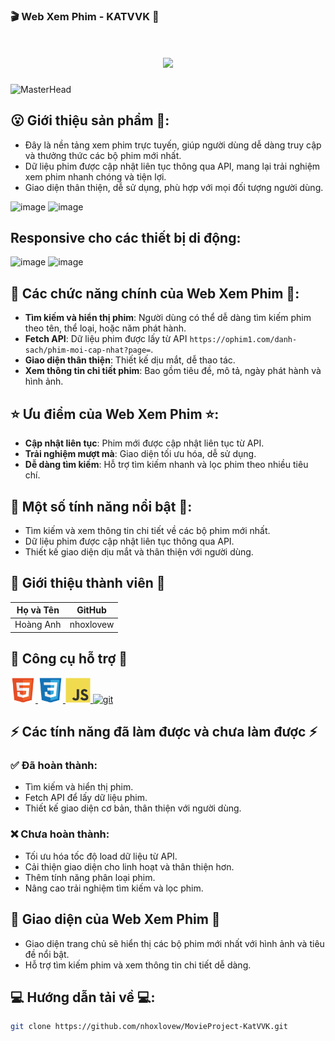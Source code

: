 ### 🎬 Web Xem Phim - KATVVK 📖
<h1 align="center">
    <img src="https://readme-typing-svg.herokuapp.com/?font=Righteous&size=35&center=true&vCenter=true&width=500&height=70&duration=4000&lines=Xin+Chào+Mọi+Người!+👋;📘+Đến+Với+Web+Xem+Phim+!+📖"/>
</h1>

![MasterHead](https://firebasestorage.googleapis.com/v0/b/flexi-coding.appspot.com/o/dempgi7-520f8d5f-63d4-4453-8822-dbc149ae27f8.gif?alt=media&token=91c0c7b2-93c3-4029-b011-1a8703c5730d)

## 😮 Giới thiệu sản phẩm 🐠:

- Đây là nền tảng xem phim trực tuyến, giúp người dùng dễ dàng truy cập và thưởng thức các bộ phim mới nhất.
- Dữ liệu phim được cập nhật liên tục thông qua API, mang lại trải nghiệm xem phim nhanh chóng và tiện lợi.
- Giao diện thân thiện, dễ sử dụng, phù hợp với mọi đối tượng người dùng.

![image](https://github.com/user-attachments/assets/e90cbbb3-44b1-41af-a992-8cf05422d661) ![image](https://github.com/user-attachments/assets/a9d97fbd-f769-4ddf-85d7-76e99dfa9dc2) 
## Responsive cho các thiết bị di động:
![image](https://github.com/user-attachments/assets/c6d6c1fc-6417-4623-9cdd-0772600a199c) ![image](https://github.com/user-attachments/assets/cf7c989f-6a38-4da8-b90e-1e1d5490539e)



## 🤖 Các chức năng chính của Web Xem Phim 🤖:
- **Tìm kiếm và hiển thị phim**: Người dùng có thể dễ dàng tìm kiếm phim theo tên, thể loại, hoặc năm phát hành.
- **Fetch API**: Dữ liệu phim được lấy từ API `https://ophim1.com/danh-sach/phim-moi-cap-nhat?page=`.
- **Giao diện thân thiện**: Thiết kế dịu mắt, dễ thao tác.
- **Xem thông tin chi tiết phim**: Bao gồm tiêu đề, mô tả, ngày phát hành và hình ảnh.

## ⭐ Ưu điểm của Web Xem Phim ⭐:
- **Cập nhật liên tục**: Phim mới được cập nhật liên tục từ API.
- **Trải nghiệm mượt mà**: Giao diện tối ưu hóa, dễ sử dụng.
- **Dễ dàng tìm kiếm**: Hỗ trợ tìm kiếm nhanh và lọc phim theo nhiều tiêu chí.

## 🔻 Một số tính năng nổi bật 🔻:
- Tìm kiếm và xem thông tin chi tiết về các bộ phim mới nhất.
- Dữ liệu phim được cập nhật liên tục thông qua API.
- Thiết kế giao diện dịu mắt và thân thiện với người dùng.

## 🧔 Giới thiệu thành viên 🧔
| Họ và Tên        | GitHub |
| ---------------- | ------------ |
| Hoàng Anh        | nhoxlovew |

## 🔧 Công cụ hỗ trợ 🔨
<p align="left">
    <a href="https://developer.mozilla.org/en-US/docs/Web/HTML" target="_blank" rel="noreferrer">
        <img src="https://raw.githubusercontent.com/devicons/devicon/master/icons/html5/html5-original.svg" alt="html5" width="40" height="40"/>
    </a>
    <a href="https://developer.mozilla.org/en-US/docs/Web/CSS" target="_blank" rel="noreferrer">
        <img src="https://raw.githubusercontent.com/devicons/devicon/master/icons/css3/css3-original.svg" alt="css3" width="40" height="40"/>
    </a>
    <a href="https://developer.mozilla.org/en-US/docs/Web/JavaScript" target="_blank" rel="noreferrer">
        <img src="https://raw.githubusercontent.com/devicons/devicon/master/icons/javascript/javascript-original.svg" alt="javascript" width="40" height="40"/>
    </a>
    <a href="https://git-scm.com/" target="_blank" rel="noreferrer">
        <img src="https://www.vectorlogo.zone/logos/git-scm/git-scm-icon.svg" alt="git" width="40" height="40"/>
    </a>
</p>

## ⚡ Các tính năng đã làm được và chưa làm được ⚡
### ✅ Đã hoàn thành:
- Tìm kiếm và hiển thị phim.
- Fetch API để lấy dữ liệu phim.
- Thiết kế giao diện cơ bản, thân thiện với người dùng.

### ❌ Chưa hoàn thành:
- Tối ưu hóa tốc độ load dữ liệu từ API.
- Cải thiện giao diện cho linh hoạt và thân thiện hơn.
- Thêm tính năng phân loại phim.
- Nâng cao trải nghiệm tìm kiếm và lọc phim.

## 🏡 Giao diện của Web Xem Phim 📗
- Giao diện trang chủ sẽ hiển thị các bộ phim mới nhất với hình ảnh và tiêu đề nổi bật.
- Hỗ trợ tìm kiếm phim và xem thông tin chi tiết dễ dàng.

## 💻 Hướng dẫn tải về 💻:
```bash
git clone https://github.com/nhoxlovew/MovieProject-KatVVK.git
```

